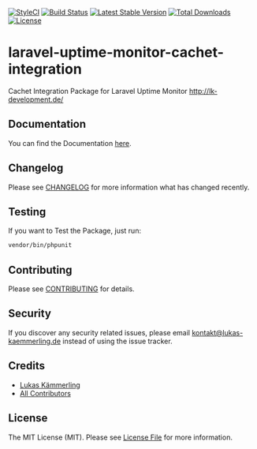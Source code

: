 [![StyleCI](https://styleci.io/repos/74772155/shield?branch=master)](https://styleci.io/repos/74772155)
[![Build Status](https://travis-ci.org/LKDevelopment/laravel-uptime-monitor-cachet-integration.svg?branch=master)](https://travis-ci.org/LKDevelopment/laravel-uptime-monitor-cachet-integration)
[![Latest Stable Version](https://poser.pugx.org/lkdev/laravel-uptime-monitor-cachet-integration/v/stable)](https://packagist.org/packages/lkdev/laravel-uptime-monitor-cachet-integration)
[![Total Downloads](https://poser.pugx.org/lkdev/laravel-uptime-monitor-cachet-integration/downloads)](https://packagist.org/packages/lkdev/laravel-uptime-monitor-cachet-integration)
[![License](https://poser.pugx.org/lkdev/laravel-uptime-monitor-cachet-integration/license)](https://packagist.org/packages/lkdev/laravel-uptime-monitor-cachet-integration)
# laravel-uptime-monitor-cachet-integration
Cachet Integration Package for Laravel Uptime Monitor http://lk-development.de/ 

## Documentation

You can find the Documentation [here](http://lk-development.de/docs/laravel-uptime-monitor-cachet-integration-v1/).

## Changelog

Please see [CHANGELOG](CHANGELOG.md) for more information what has changed recently.

## Testing

If you want to Test the Package, just run:
```bash
vendor/bin/phpunit
```

## Contributing

Please see [CONTRIBUTING](CONTRIBUTING.md) for details.

## Security

If you discover any security related issues, please email kontakt@lukas-kaemmerling.de instead of using the issue tracker.

## Credits

- [Lukas Kämmerling](https://github.com/LKDevelopment)
- [All Contributors](../../contributors)

## License

The MIT License (MIT). Please see [License File](LICENSE.md) for more information.
